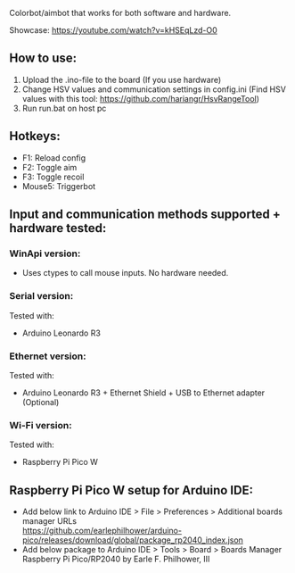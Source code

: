 Colorbot/aimbot that works for both software and hardware. 

Showcase: https://youtube.com/watch?v=kHSEqLzd-O0  

## How to use:
1. Upload the .ino-file to the board (If you use hardware)
2. Change HSV values and communication settings in config.ini (Find HSV values with this tool: https://github.com/hariangr/HsvRangeTool)
3. Run run.bat on host pc

## Hotkeys:
- F1: Reload config
- F2: Toggle aim
- F3: Toggle recoil
- Mouse5: Triggerbot

## Input and communication methods supported + hardware tested:  
### WinApi version:  
- Uses ctypes to call mouse inputs. No hardware needed.  

### Serial version:  
Tested with:
- Arduino Leonardo R3  

### Ethernet version:  
Tested with:  
- Arduino Leonardo R3 + Ethernet Shield + USB to Ethernet adapter (Optional)  

### Wi-Fi version:   
Tested with:  
- Raspberry Pi Pico W

## Raspberry Pi Pico W setup for Arduino IDE: 
- Add below link to Arduino IDE > File > Preferences > Additional boards manager URLs  
    https://github.com/earlephilhower/arduino-pico/releases/download/global/package_rp2040_index.json
- Add below package to Arduino IDE > Tools > Board > Boards Manager  
    Raspberry Pi Pico/RP2040 by Earle F. Philhower, III


